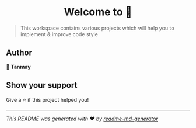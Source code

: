 <h1 align="center">Welcome to  👋</h1>
<p>
</p>

> This workspace contains various projects which will help you to implement & improve code style

## Author

👤 **Tanmay**


## Show your support

Give a ⭐️ if this project helped you!

***
_This README was generated with ❤️ by [readme-md-generator](https://github.com/kefranabg/readme-md-generator)_